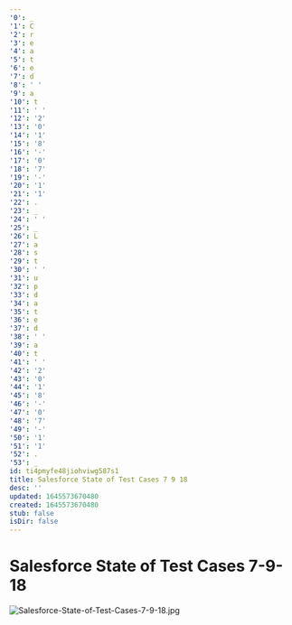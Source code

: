 ```yaml
---
'0': _
'1': C
'2': r
'3': e
'4': a
'5': t
'6': e
'7': d
'8': ' '
'9': a
'10': t
'11': ' '
'12': '2'
'13': '0'
'14': '1'
'15': '8'
'16': '-'
'17': '0'
'18': '7'
'19': '-'
'20': '1'
'21': '1'
'22': .
'23': _
'24': ' '
'25': _
'26': L
'27': a
'28': s
'29': t
'30': ' '
'31': u
'32': p
'33': d
'34': a
'35': t
'36': e
'37': d
'38': ' '
'39': a
'40': t
'41': ' '
'42': '2'
'43': '0'
'44': '1'
'45': '8'
'46': '-'
'47': '0'
'48': '7'
'49': '-'
'50': '1'
'51': '1'
'52': .
'53': _
id: ti4pmyfe48jiohviwg587s1
title: Salesforce State of Test Cases 7 9 18
desc: ''
updated: 1645573670480
created: 1645573670480
stub: false
isDir: false
---
```


# Salesforce State of Test Cases 7-9-18


![Salesforce-State-of-Test-Cases-7-9-18.jpg](/assets/salesforce-state-of-test-cases-7-9-18-qukyzjyuhuft.jpg)

